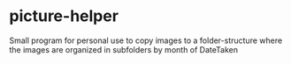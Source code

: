 # picture-helper
Small program for personal use to copy images to a folder-structure where the images are organized in subfolders by month of DateTaken
